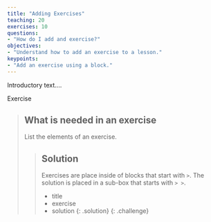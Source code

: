 ```yaml
---
title: "Adding Exercises"
teaching: 20
exercises: 10
questions:
- "How do I add and exercise?"
objectives:
- "Understand how to add an exercise to a lesson."
keypoints:
- "Add an exercise using a block."
---
```


Introductory text....

Exercise

> ## What is needed in an exercise
> 
> List the elements of an exercise. 
> 
> > ## Solution
> > 
> > Exercises are place inside of blocks that start with `>`. The solution is placed in a sub-box that starts with `> >`.
> > 
> > - title
> > - exercise
> > - solution
> {: .solution}
{: .challenge}
